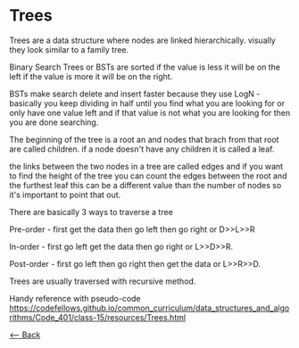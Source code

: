# Trees

Trees are a data structure where nodes are linked hierarchically. visually they look similar to a family tree. 

Binary Search Trees or BSTs are sorted if the value is less it will be on the left if the value is more it will be on the right.

BSTs make search delete and insert faster because they use LogN - basically you keep dividing in half until you find what you are looking for or only have one value left and if that value is not what you are looking for then you are done searching.

The beginning of the tree is a root an and nodes that brach from that root are called children. if a node doesn't have any children it is called a leaf.

the links between the two nodes in a tree are called edges and if you want to find the height of the tree you can count the edges between the root and the furthest leaf this can be a different value than the number of nodes so it's important to point that out.

There are basically 3 ways to traverse a tree 

Pre-order - first get the data  then go left then go right or D>>L>>R

In-order - first go left get the data then go right  or L>>D>>R.

Post-order - first go left then go right then get the data or L>>R>>D.

Trees are usually traversed with recursive method.

Handy reference with pseudo-code
https://codefellows.github.io/common_curriculum/data_structures_and_algorithms/Code_401/class-15/resources/Trees.html

[<-- Back](README.md)